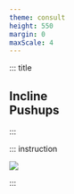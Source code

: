 ```yaml
---
theme: consult
height: 550
margin: 0
maxScale: 4
---
```

<!-- slide template="[[gym-ex]]" -->

::: title
## Incline<br> Pushups
:::

::: instruction

![](https://musclewiki.com/media/uploads/bodyweight-male-incline-pushup-side.gif)<!-- element style="width:600px;object-fit:contain" -->

:::